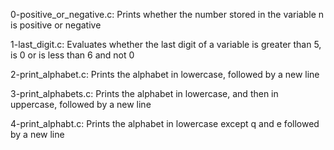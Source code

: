 0-positive_or_negative.c: Prints whether the number stored in the variable n is positive or negative

1-last_digit.c: Evaluates whether the last digit of a variable is greater than 5, is 0 or is less than 6 and not 0

2-print_alphabet.c: Prints the alphabet in lowercase, followed by a new line

3-print_alphabets.c: Prints the alphabet in lowercase, and then in uppercase, followed by a new line

4-print_alphabt.c: Prints the alphabet in lowercase except q and e followed by a new line
